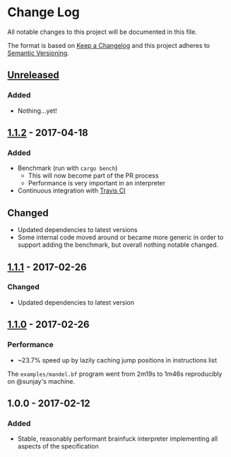 # Change Log

All notable changes to this project will be documented in this file.

The format is based on [Keep a Changelog](http://keepachangelog.com/)
and this project adheres to [Semantic Versioning](http://semver.org/).

## [Unreleased]
### Added
- Nothing...yet!

## [1.1.2] - 2017-04-18
### Added
- Benchmark (run with `cargo bench`)
  - This will now become part of the PR process
  - Performance is very important in an interpreter
- Continuous integration with [Travis CI](https://travis-ci.org/brain-lang/brainfuck)

## Changed
- Updated dependencies to latest versions
- Some internal code moved around or became more generic in order to support
  adding the benchmark, but overall nothing notable changed.

## [1.1.1] - 2017-02-26
### Changed
- Updated dependencies to latest version

## [1.1.0] - 2017-02-26
### Performance
- ~23.7% speed up by lazily caching jump positions in instructions list

The `examples/mandel.bf` program went from 2m19s to 1m46s reproducibly on
@sunjay's machine.

## 1.0.0 - 2017-02-12
### Added
- Stable, reasonably performant brainfuck interpreter implementing all aspects
  of the specification

[Unreleased]: https://github.com/brain-lang/brainfuck/compare/v1.1.2...HEAD
[1.1.2]: https://github.com/brain-lang/brainfuck/compare/v1.1.0...v1.1.2
[1.1.1]: https://github.com/brain-lang/brainfuck/compare/v1.1.0...v1.1.1
[1.1.0]: https://github.com/brain-lang/brainfuck/compare/v1.0.0...v1.1.0
